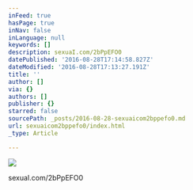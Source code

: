 ```yaml
---
inFeed: true
hasPage: true
inNav: false
inLanguage: null
keywords: []
description: sexuaI.com/2bPpEFO0
datePublished: '2016-08-28T17:14:58.827Z'
dateModified: '2016-08-28T17:13:27.191Z'
title: ''
author: []
via: {}
authors: []
publisher: {}
starred: false
sourcePath: _posts/2016-08-28-sexuaicom2bppefo0.md
url: sexuaicom2bppefo0/index.html
_type: Article

---
```

![](https://the-grid-user-content.s3-us-west-2.amazonaws.com/5235a0ef-c7e5-4bde-8734-bbd15e491818.jpg)

sexuaI.com/2bPpEFO0